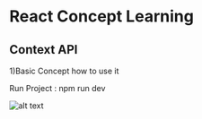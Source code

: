 # React Concept Learning 

## Context API
1)Basic Concept how to use it

Run Project : npm run dev

![alt text](<Screenshot 2024-08-11 at 6.24.07 PM.png>)